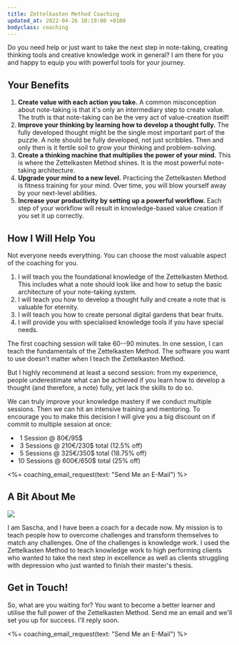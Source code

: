 ```yaml
---
title: Zettelkasten Method Coaching
updated_at: 2022-04-26 10:19:00 +0100
bodyclass: coaching
---
```


Do you need help or just want to take the next step in note-taking, creating thinking tools and creative knowledge work in general? I am there for you and happy to equip you with powerful tools for your journey.

## Your Benefits

1. **Create value with each action you take.** A common misconception about note-taking is that it's only an intermediary step to create value. The truth is that note-taking can be the very act of value-creation itself!
2. **Improve your thinking by learning how to develop a thought fully.** The fully developed thought might be the single most important part of the puzzle. A note should be fully developed, not just scribbles. Then and only then is it fertile soil to grow your thinking and problem-solving.
3. **Create a thinking machine that multiplies the power of your mind.** This is where the Zettelkasten Method shines. It is the most powerful note-taking architecture.
4. **Upgrade your mind to a new level.** Practicing the Zettelkasten Method is fitness training for your mind. Over time, you will blow yourself away by your next-level abilities.
5. **Increase your productivity by setting up a powerful workflow.** Each step of your workflow will result in knowledge-based value creation if you set it up correctly.

## How I Will Help You

Not everyone needs everything. You can choose the most valuable aspect of the coaching for you.

1. I will teach you the foundational knowledge of the Zettelkasten Method. This includes what a note should look like and how to setup the basic architecture of your note-taking system.
2. I will teach you how to develop a thought fully and create a note that is valuable for eternity.
3. I will teach you how to create personal digital gardens that bear fruits.
4. I will provide you with specialised knowledge tools if you have special needs.

The first coaching session will take 60--90 minutes. In one session, I can teach the fundamentals of the Zettelkasten Method. The software you want to use doesn't matter when I teach the Zettelkasten Method.

But I highly recommend at least a second session: from my experience, people underestimate what can be achieved if you learn how to develop a thought (and therefore, a note) fully, yet lack the skills to do so.

We can truly improve your knowledge mastery if we conduct multiple sessions. Then we can hit an intensive training and mentoring. To encourage you to make this decision I will give you a big discount on if commit to multiple session at once:

- &nbsp;1 Session @ 80€/95$
- &nbsp;3 Sessions @ 210€/230$ total (12.5% off)
- &nbsp;5 Sessions @ 325€/350$ total (18.75% off)
- 10 Sessions @ 600€/650$ total (25% off)

<%= coaching_email_request(text: "Send Me an E-Mail") %>

<!--TODO Sneakpeak into coaching content: (Hier die Zettelfeedbacks einfügen -->
<!--ct: falls das (nur) 7 Links ins Forum sind, vielleicht noch testimonials rauspicken, wie "@Will: I am in awe oh my god amazing wow"? --><!--sf: Stimmt. lass den Kommentar einfach hier drin. Dann weiß ich schon, was geht. -->

## A Bit About Me

<img src="/coaching/about-sascha.jpg" class="coaching__about-me">

I am Sascha, and I have been a coach for a decade now. My mission is to teach people how to overcome challenges and transform themselves to match any challenges. One of the challenges is knowledge work. I used the Zettelkasten Method to teach knowledge work to high performing clients who wanted to take the next step in excellence as well as clients struggling with depression who just wanted to finish their master's thesis.

## Get in Touch!

So, what are you waiting for? You want to become a better learner and utilise the full power of the Zettelkasten Method. Send me an email and we'll set you up for success. I'll reply soon.

<%= coaching_email_request(text: "Send Me an E-Mail") %>
